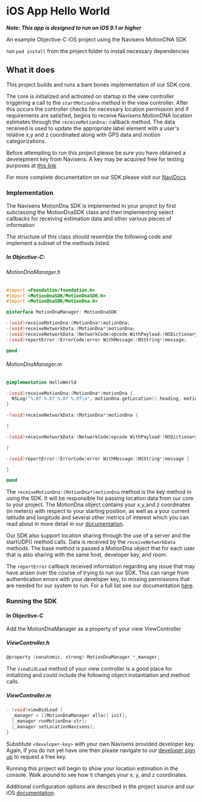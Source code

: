 # iOS App Hello World
___Note: This app is designed to run on iOS 9.1 or higher___

An example Objective-C iOS project using the Navisens MotionDNA SDK

run ```pod install``` from the project folder to install necessary dependencies

## What it does
This project builds and runs a bare bones implementation of our SDK core. 

The core is initialized and activated on startup in the view controller triggering a call to the ```startMotionDna``` method in the view controller. After this occurs the controller checks for necessary location permission and if requirements are satisfied, begins to receive Navisens MotionDNA location estimates through the ```receiveMotionDna:``` callback method. The data received is used to update the appropriate label element with a user's relative x,y and z coordinated along with GPS data and motion categorizations.

Before attempting to run this project please be sure you have obtained a develepment key from Navisens. A key may be acquired free for testing purposes at [this link](https://navisens.com/index.html#contact)

For more complete documentation on our SDK please visit our [NaviDocs](https://github.com/navisens/NaviDocs)


### Implementation

The Navisens MotionDna SDK is implemented in your project by first subclassing the MotionDnaSDK class and then implementing select callbacks for receiving estimation data and other various pieces of information

The structure of this class should resemble the following code and implement a subset of the methods listed.

##### In Objective-C:
###### MotionDnaManager.h
``` Objective-C
#import <Foundation/foundation.h>
#import <MotionDnaSDK/MotionDnaSDK.h>
#import <MotionDnaSDK/MotionDna.h>

@interface MotionDnaManager: MotionDnaSDK

-(void)receiveMotionDna:(MotionDna*)motionDna;
-(void)receiveNetworkData:(MotionDna*)motionDna;
-(void)receiveNetworkData:(NetworkCode)opcode WithPayload:(NSDictionary*)payload;
-(void)reportError:(ErrorCode)error WithMessage:(NSString*)message;

@end
```
###### MotionDnaManager.m
``` Objective-C
@implementation HelloWorld

-(void)receiveMotionDna:(MotionDna*)motionDna {
  NSLog("%.8f %.8f %.8f %.8f\n", motionDna.getLocation().heading, motionDna.getLocation().localLocation.x, motionDna.getLocation().localLocation.y, motionDna.getLocation().localLocation.z);
}

-(void)receiveNetworkData:(MotionDna*)motionDna {

}

-(void)receiveNetworkData:(NetworkCode)opcode WithPayload:(NSDictionary*)payload {

}

-(void)reportError:(ErrorCode)error WithMessage:(NSString*)message {

}

@end

```

The ``` receiveMotionDna:(MotionDna*)motionDna ``` method is the key method in using the SDK. It will be responsible for passing location data from our core to your project. The MotionDna object contains your x,y,and z coordinates (in meters) with respect to your starting position, as well as a your current latitude and longitude and several other metrics of interest which you can read about in more detail in our [documentation](https://github.com/navisens/NaviDocs/blob/master/API.iOS.md#getters).

Our SDK also support location sharing through the use of a server and the startUDP() method calls. Data is received by the  ``` receiveNetworkData ``` methods. The base method is passed a MotionDna object that for each user that is also sharing with the same host, developer key, and room.

The ``` reportError ``` callback received information regarding any issue that may have arisen over the course of trying to run our SDK. This can range from authentication errors with your developer key, to missing permissions that are needed for our system to run. For a full list see our documentation [here](https://github.com/navisens/NaviDocs/blob/master/API.iOS.md#reporterror_-errorcode-errorcode-withmessage-s-string).

### Running the SDK

#### In Objective-C
Add the MotionDnaManager as a property of your view ViewController
##### ViewController.h
``` Objective-C
@property (nonatomic, strong) MotionDnaManager *_manager;
```

The ``` viewDidLoad ``` method of your view controller is a good place for initializing and could include the following object instantiation and method calls.

##### ViewController.m
``` Objective-C
- (void)viewDidLoad {
  _manager = [[MotionDnaManager alloc] init];
  [_manager runMotionDna:str];
  [_manager setLocationNavisens];
}
```

Substitute ``` <developer-key> ``` with your own Navisens provided developer key. Again, if you do not yet have one then please navigate to our [developer sign up](https://www.navisens.com/index.html#contact) to request a free key.

Running this project will begin to show your location estimation in the console. Walk around to see how it changes your x, y, and z coordinates.

Additional configuration options are described in the project source and our iOS [documentation](https://github.com/navisens/NaviDocs/blob/master/API.iOS.md). 
